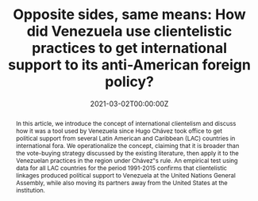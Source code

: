 ---
abstract: In this article, we introduce the concept of international clientelism and discuss how it was a tool used by Venezuela since Hugo Chávez took office to get political support from several Latin American and Caribbean (LAC) countries in international fora. We operationalize the concept, claiming that it is broader than the vote-buying strategy discussed by the existing literature, then apply it to the Venezuelan practices in the region under Chávez‟s rule. An empirical test using data for all LAC countries for the period 1991-2015 confirms that clientelistic linkages produced political support to Venezuela at the United Nations General Assembly, while also moving its partners away from the United States at the institution.
authors:
- admin
- Dawisson Belém Lopes
date: "2021-03-02T00:00:00Z"
featured: false
publication: '*12th Brazilian Political Science Association (ABCP) Meeting*'
publication_types:
- "1"
tags:
- International Relations
- Foreign Policy
- Vote-buying
- United Nations
- International Clientelism
- Panel Data Analysis
publishDate: "2020-10-22T00:00:00Z"
title: 'Opposite sides, same means: How did Venezuela use clientelistic practices to get international support to its anti-American foreign policy?'
url_pdf: https://www.abcp2020.sinteseeventos.com.br/arquivo/downloadpublic?q=YToyOntzOjY6InBhcmFtcyI7czozNToiYToxOntzOjEwOiJJRF9BUlFVSVZPIjtzOjQ6IjI4NDkiO30iO3M6MToiaCI7czozMjoiOTYyM2Q1MjA3NjgzMDM3ZTY2NWY0NjI4MTdmZGJiYzIiO30%3D
---